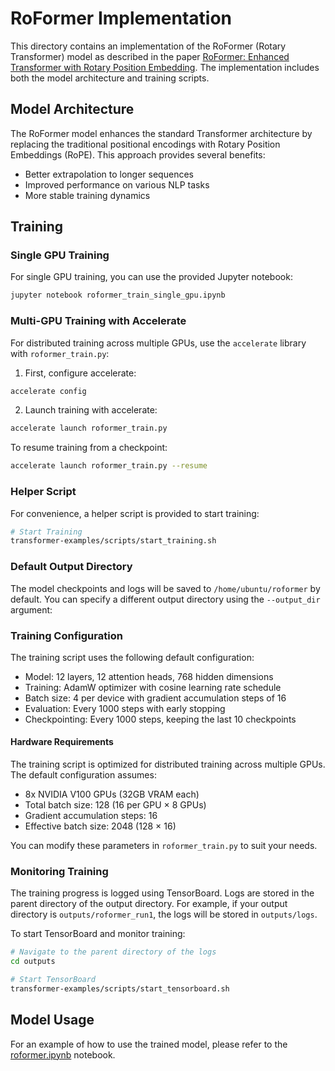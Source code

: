 # RoFormer Implementation

This directory contains an implementation of the RoFormer (Rotary Transformer) model as described in the paper [RoFormer: Enhanced Transformer with Rotary Position Embedding](https://arxiv.org/abs/2104.09864). The implementation includes both the model architecture and training scripts.

## Model Architecture

The RoFormer model enhances the standard Transformer architecture by replacing the traditional positional encodings with Rotary Position Embeddings (RoPE). This approach provides several benefits:
- Better extrapolation to longer sequences
- Improved performance on various NLP tasks
- More stable training dynamics

## Training

### Single GPU Training

For single GPU training, you can use the provided Jupyter notebook:
```bash
jupyter notebook roformer_train_single_gpu.ipynb
```

### Multi-GPU Training with Accelerate

For distributed training across multiple GPUs, use the `accelerate` library with `roformer_train.py`:

1. First, configure accelerate:
```bash
accelerate config
```

2. Launch training with accelerate:
```bash
accelerate launch roformer_train.py
```

To resume training from a checkpoint:
```bash
accelerate launch roformer_train.py --resume
```

### Helper Script

For convenience, a helper script is provided to start training:

```bash
# Start Training
transformer-examples/scripts/start_training.sh
```

### Default Output Directory

The model checkpoints and logs will be saved to `/home/ubuntu/roformer` by default. You can specify a different output directory using the `--output_dir` argument:


### Training Configuration

The training script uses the following default configuration:
- Model: 12 layers, 12 attention heads, 768 hidden dimensions
- Training: AdamW optimizer with cosine learning rate schedule
- Batch size: 4 per device with gradient accumulation steps of 16
- Evaluation: Every 1000 steps with early stopping
- Checkpointing: Every 1000 steps, keeping the last 10 checkpoints

#### Hardware Requirements

The training script is optimized for distributed training across multiple GPUs. The default configuration assumes:
- 8x NVIDIA V100 GPUs (32GB VRAM each)
- Total batch size: 128 (16 per GPU × 8 GPUs)
- Gradient accumulation steps: 16
- Effective batch size: 2048 (128 × 16)

You can modify these parameters in `roformer_train.py` to suit your needs.

### Monitoring Training

The training progress is logged using TensorBoard. Logs are stored in the parent directory of the output directory. For example, if your output directory is `outputs/roformer_run1`, the logs will be stored in `outputs/logs`.

To start TensorBoard and monitor training:

```bash
# Navigate to the parent directory of the logs
cd outputs

# Start TensorBoard
transformer-examples/scripts/start_tensorboard.sh
```

## Model Usage

For an example of how to use the trained model, please refer to the [roformer.ipynb](roformer.ipynb) notebook.